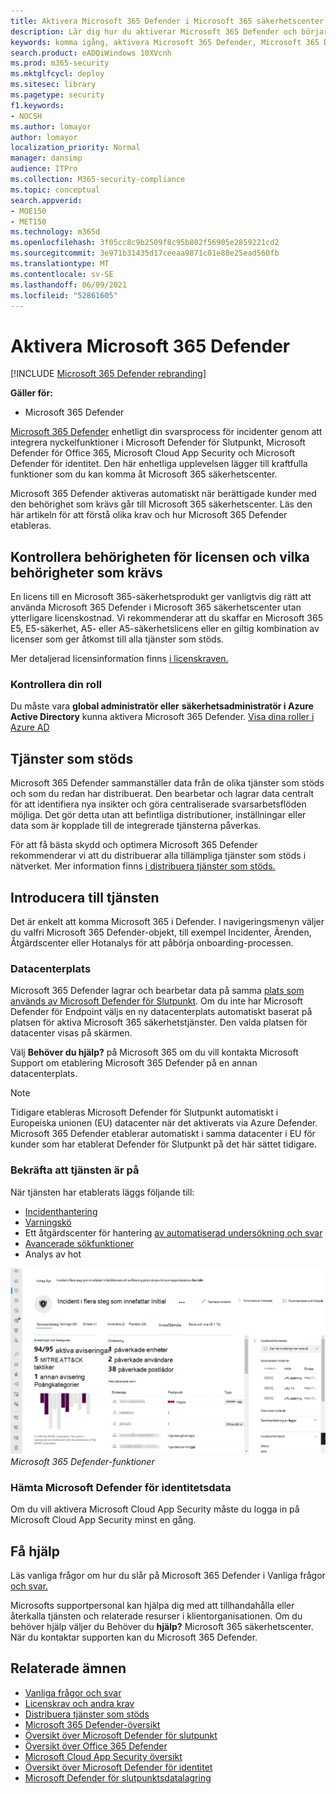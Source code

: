 ```yaml
---
title: Aktivera Microsoft 365 Defender i Microsoft 365 säkerhetscenter
description: Lär dig hur du aktiverar Microsoft 365 Defender och börjar integrera säkerhetstillbud och -svar.
keywords: komma igång, aktivera Microsoft 365 Defender, Microsoft 365 Defender, M365, säkerhet, dataplats, nödvändiga behörigheter, licensberättigande, inställningssidan
search.product: eADQiWindows 10XVcnh
ms.prod: m365-security
ms.mktglfcycl: deploy
ms.sitesec: library
ms.pagetype: security
f1.keywords:
- NOCSH
ms.author: lomayor
author: lomayor
localization_priority: Normal
manager: dansimp
audience: ITPro
ms.collection: M365-security-compliance
ms.topic: conceptual
search.appverid:
- MOE150
- MET150
ms.technology: m365d
ms.openlocfilehash: 3f05cc8c9b2509f8c95b802f56905e2859221cd2
ms.sourcegitcommit: 3e971b31435d17ceeaa9871c01e88e25ead560fb
ms.translationtype: MT
ms.contentlocale: sv-SE
ms.lasthandoff: 06/09/2021
ms.locfileid: "52861605"
---
```

# <a name="turn-on-microsoft-365-defender"></a>Aktivera Microsoft 365 Defender

[!INCLUDE [Microsoft 365 Defender rebranding](../includes/microsoft-defender.md)]


**Gäller för:**
- Microsoft 365 Defender

[Microsoft 365 Defender](microsoft-365-defender.md) enhetligt din svarsprocess för incidenter genom att integrera nyckelfunktioner i Microsoft Defender för Slutpunkt, Microsoft Defender för Office 365, Microsoft Cloud App Security och Microsoft Defender för identitet. Den här enhetliga upplevelsen lägger till kraftfulla funktioner som du kan komma åt Microsoft 365 säkerhetscenter.

Microsoft 365 Defender aktiveras automatiskt när berättigade kunder med den behörighet som krävs går till Microsoft 365 säkerhetscenter. Läs den här artikeln för att förstå olika krav och hur Microsoft 365 Defender etableras.

## <a name="check-license-eligibility-and-required-permissions"></a>Kontrollera behörigheten för licensen och vilka behörigheter som krävs

En licens till en Microsoft 365-säkerhetsprodukt ger vanligtvis dig rätt att använda Microsoft 365 Defender i Microsoft 365 säkerhetscenter utan ytterligare licenskostnad. Vi rekommenderar att du skaffar en Microsoft 365 E5, E5-säkerhet, A5- eller A5-säkerhetslicens eller en giltig kombination av licenser som ger åtkomst till alla tjänster som stöds.

Mer detaljerad licensinformation finns [i licenskraven.](prerequisites.md#licensing-requirements)

### <a name="check-your-role"></a>Kontrollera din roll

Du måste vara **global administratör eller** **säkerhetsadministratör i Azure Active Directory** kunna aktivera Microsoft 365 Defender. [Visa dina roller i Azure AD](/azure/active-directory/users-groups-roles/directory-manage-roles-portal)

## <a name="supported-services"></a>Tjänster som stöds

Microsoft 365 Defender sammanställer data från de olika tjänster som stöds och som du redan har distribuerat. Den bearbetar och lagrar data centralt för att identifiera nya insikter och göra centraliserade svarsarbetsflöden möjliga. Det gör detta utan att befintliga distributioner, inställningar eller data som är kopplade till de integrerade tjänsterna påverkas.

För att få bästa skydd och optimera Microsoft 365 Defender rekommenderar vi att du distribuerar alla tillämpliga tjänster som stöds i nätverket. Mer information finns [i distribuera tjänster som stöds.](deploy-supported-services.md)

## <a name="onboard-to-the-service"></a>Introducera till tjänsten
Det är enkelt att komma Microsoft 365 i Defender. I navigeringsmenyn väljer du valfri Microsoft 365 Defender-objekt, till exempel Incidenter, Ärenden, Åtgärdscenter eller Hotanalys för att påbörja onboarding-processen. 

### <a name="data-center-location"></a>Datacenterplats

Microsoft 365 Defender lagrar och bearbetar data på samma [plats som används av Microsoft Defender för Slutpunkt](/windows/security/threat-protection/microsoft-defender-atp/data-storage-privacy). Om du inte har Microsoft Defender för Endpoint väljs en ny datacenterplats automatiskt baserat på platsen för aktiva Microsoft 365 säkerhetstjänster. Den valda platsen för datacenter visas på skärmen.

Välj **Behöver du hjälp?** på Microsoft 365 om du vill kontakta Microsoft Support om etablering Microsoft 365 Defender på en annan datacenterplats.

> [!NOTE]
> Tidigare etableras Microsoft Defender för Slutpunkt automatiskt i Europeiska unionen (EU) datacenter när det aktiverats via Azure Defender. Microsoft 365 Defender etablerar automatiskt i samma datacenter i EU för kunder som har etablerat Defender för Slutpunkt på det här sättet tidigare.

### <a name="confirm-that-the-service-is-on"></a>Bekräfta att tjänsten är på

När tjänsten har etablerats läggs följande till:

- [Incidenthantering](incidents-overview.md)
- [Varningskö](investigate-alerts.md)
- Ett åtgärdscenter för hantering [av automatiserad undersökning och svar](m365d-autoir.md)
- [Avancerade sökfunktioner](advanced-hunting-overview.md)
- Analys av hot

![Bild av Microsoft 365 säkerhetscenter-navigeringsfönstret med Microsoft 365 Defender Microsoft 365 säkerhetscenter med incidenthantering och andra ](../../media/overview-incident.png)
 *Microsoft 365 Defender-funktioner*

### <a name="getting-microsoft-defender-for-identity-data"></a>Hämta Microsoft Defender för identitetsdata 
Om du vill aktivera Microsoft Cloud App Security måste du logga in på Microsoft Cloud App Security minst en gång.

## <a name="get-assistance"></a>Få hjälp

Läs vanliga frågor om hur du slår på Microsoft 365 Defender i Vanliga frågor [och svar.](m365d-enable-faq.md)

Microsofts supportpersonal kan hjälpa dig med att tillhandahålla eller återkalla tjänsten och relaterade resurser i klientorganisationen. Om du behöver hjälp väljer du Behöver du **hjälp?** Microsoft 365 säkerhetscenter. När du kontaktar supporten kan du Microsoft 365 Defender.

## <a name="related-topics"></a>Relaterade ämnen

- [Vanliga frågor och svar](m365d-enable-faq.md)
- [Licenskrav och andra krav](prerequisites.md)
- [Distribuera tjänster som stöds](deploy-supported-services.md)
- [Microsoft 365 Defender-översikt](microsoft-365-defender.md)
- [Översikt över Microsoft Defender för slutpunkt](../defender-endpoint/microsoft-defender-endpoint.md)
- [Översikt över Office 365 Defender](../office-365-security/defender-for-office-365.md)
- [Microsoft Cloud App Security översikt](/cloud-app-security/what-is-cloud-app-security)
- [Översikt över Microsoft Defender för identitet](/azure-advanced-threat-protection/what-is-atp)
- [Microsoft Defender för slutpunktsdatalagring](../defender-endpoint/data-storage-privacy.md)
